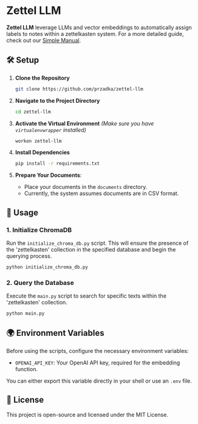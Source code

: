 # Zettel LLM

**Zettel LLM** leverage LLMs and vector embeddings to automatically assign labels to notes within a zettelkasten system. For a more detailed guide, check out our [Simple Manual](SIMPLE_MANUAL.md).

## 🛠️ Setup

1. **Clone the Repository**
   ```bash
   git clone https://github.com/przadka/zettel-llm
   ```

2. **Navigate to the Project Directory**
   ```bash
   cd zettel-llm
   ```

3. **Activate the Virtual Environment**
   *(Make sure you have `virtualenvwrapper` installed)*
   ```bash
   workon zettel-llm
   ```

4. **Install Dependencies**
   ```bash
   pip install -r requirements.txt
   ```

5. **Prepare Your Documents**:
   - Place your documents in the `documents` directory.
   - Currently, the system assumes documents are in CSV format.

## 🚀 Usage

### 1. Initialize ChromaDB

Run the `initialize_chroma_db.py` script. This will ensure the presence of the 'zettelkasten' collection in the specified database and begin the querying process.

```bash
python initialize_chroma_db.py
```

### 2. Query the Database

Execute the `main.py` script to search for specific texts within the 'zettelkasten' collection.

```bash
python main.py
```

## 🌍 Environment Variables

Before using the scripts, configure the necessary environment variables:

- `OPENAI_API_KEY`: Your OpenAI API key, required for the embedding function.

You can either export this variable directly in your shell or use an `.env` file.

## 📜 License

This project is open-source and licensed under the MIT License.
